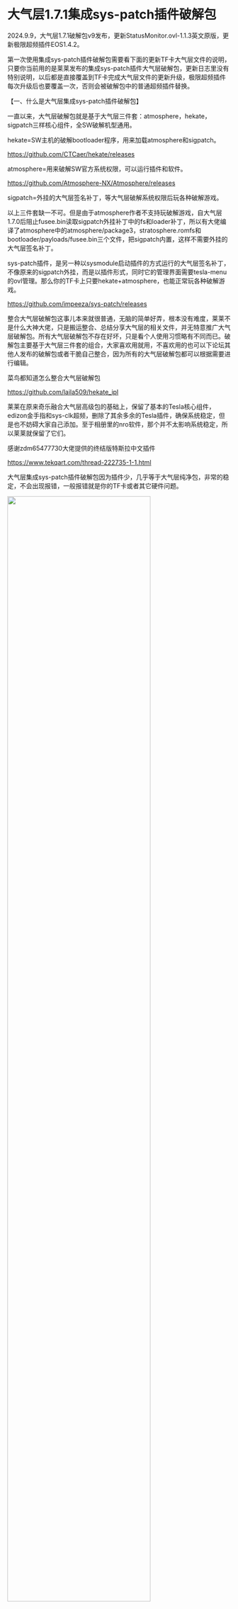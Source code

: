 大气层1.7.1集成sys-patch插件破解包
=====

2024.9.9，大气层1.7.1破解包v9发布，更新StatusMonitor.ovl-1.1.3英文原版，更新极限超频插件EOS1.4.2。

第一次使用集成sys-patch插件破解包需要看下面的更新TF卡大气层文件的说明，只要你当前用的是莱莱发布的集成sys-patch插件大气层破解包，更新日志里没有特别说明，以后都是直接覆盖到TF卡完成大气层文件的更新升级，极限超频插件每次升级后也要覆盖一次，否则会被破解包中的普通超频插件替换。

【一、什么是大气层集成sys-patch插件破解包】

一直以来，大气层破解包就是基于大气层三件套：atmosphere，hekate，sigpatch三样核心组件，全SW破解机型通用。

hekate=SW主机的破解bootloader程序，用来加载atmosphere和sigpatch。

https://github.com/CTCaer/hekate/releases

atmosphere=用来破解SW官方系统权限，可以运行插件和软件。

https://github.com/Atmosphere-NX/Atmosphere/releases

sigpatch=外挂的大气层签名补丁，等大气层破解系统权限后玩各种破解游戏。

以上三件套缺一不可。但是由于atmosphere作者不支持玩破解游戏，自大气层1.7.0后阻止fusee.bin读取sigpatch外挂补丁中的fs和loader补丁，所以有大佬编译了atmosphere中的atmosphere/package3，stratosphere.romfs和bootloader/payloads/fusee.bin三个文件，把sigpatch内置，这样不需要外挂的大气层签名补丁。

sys-patch插件，是另一种以sysmodule启动插件的方式运行的大气层签名补丁，不像原来的sigpatch外挂，而是以插件形式，同时它的管理界面需要tesla-menu的ovl管理。那么你的TF卡上只要hekate+atmosphere，也能正常玩各种破解游戏。

https://github.com/impeeza/sys-patch/releases

整合大气层破解包这事儿本来就很普通，无脑的简单好弄，根本没有难度，莱莱不是什么大神大佬，只是搬运整合、总结分享大气层的相关文件，并无特意推广大气层破解包。所有大气层破解包不存在好坏，只是看个人使用习惯略有不同而已。破解包主要基于大气层三件套的组合，大家喜欢用就用，不喜欢用的也可以下论坛其他人发布的破解包或者干脆自己整合，因为所有的大气层破解包都可以根据需要进行编辑。

菜鸟都知道怎么整合大气层破解包

https://github.com/laila509/hekate_ipl

莱莱在原来奇乐融合大气层高级包的基础上，保留了基本的Tesla核心组件，edizon金手指和sys-clk超频，删除了其余多余的Tesla插件，确保系统稳定，但是也不妨碍大家自己添加。至于相册里的nro软件，那个并不太影响系统稳定，所以莱莱就保留了它们。

感谢zdm65477730大佬提供的终结版特斯拉中文插件

https://www.tekqart.com/thread-222735-1-1.html

大气层集成sys-patch插件破解包因为插件少，几乎等于大气层纯净包，非常的稳定，不会出现报错，一般报错就是你的TF卡或者其它硬件问题。

<img src="https://github.com/laila509/QL-ATM-Package/blob/master/sys-patch-fileslist.jpg?raw=true" align="center" width="80%" />

<img src="https://github.com/laila509/QL-ATM-Package/blob/master/ATM-list1.jpg?raw=true" align="center" width="80%" />

<img src="https://github.com/laila509/QL-ATM-Package/blob/master/Atmosphere-1.7.1-v1-syspatch.jpg?raw=true" align="center" width="80%" />
